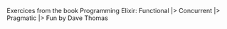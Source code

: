 Exercices from the book Programming Elixir: Functional |> Concurrent |> Pragmatic |> Fun by Dave Thomas
